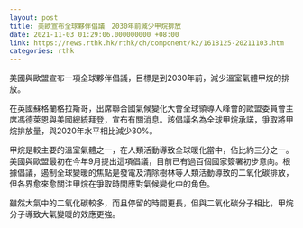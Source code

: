```yaml
---
layout: post
title: 美歐宣布全球夥伴倡議　2030年前減少甲烷排放
date: 2021-11-03 01:29:06.000000000 +08:00
link: https://news.rthk.hk/rthk/ch/component/k2/1618125-20211103.htm
categories: rthk
---
```


美國與歐盟宣布一項全球夥伴倡議，目標是到2030年前，減少溫室氣體甲烷的排放。

在英國蘇格蘭格拉斯哥，出席聯合國氣候變化大會全球領導人峰會的歐盟委員會主席馮德萊恩與美國總統拜登，宣布有關消息。該倡議名為全球甲烷承諾，爭取將甲烷排放量，與2020年水平相比減少30%。

甲烷是較主要的溫室氣體之一，在人類活動導致全球暖化當中，佔比約三分之一。美國與歐盟最初在今年9月提出這項倡議，目前已有過百個國家簽署初步意向。根據倡議，遏制全球變暖的焦點是發電及清除樹林等人類活動導致的二氧化碳排放，但各界愈來愈關注甲烷在爭取時間應對氣候變化中的角色。

雖然大氣中的二氧化碳較多，而且停留的時間更長，但與二氧化碳分子相比，甲烷分子導致大氣變暖的效應更強。

